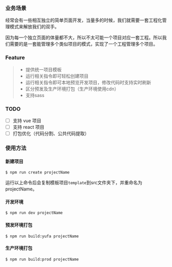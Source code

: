 ### 业务场景
经常会有一些相互独立的简单页面开发，当量多的时候，我们就需要一套工程化管理模式来解放我们的双手。

因为每一个独立页面的体量都不大，所以不太可能一个项目对应一套工程。所以我们需要的是一套能管理多个类似项目的模式，实现了一个工程管理多个项目。

### Feature
>* 提供统一项目模板
>* 运行相关指令即可轻松创建项目
>* 运行相关指令即可本地预览开发项目，修改代码时支持实时刷新
>* 区分预发及生产环境打包（生产环境使用cdn）
>* 支持sass

### TODO
- [ ] 支持 vue 项目
- [ ] 支持 react 项目
- [ ] 打包优化（代码分割、公共代码提取）

### 使用方法

#### 新建项目
```shell
$ npm run create projectName
```
运行以上命令后会复制模板项目`template`到src文件夹下，并重命名为projectName。

#### 开发环境
```shell
$ npm run dev projectName
```

#### 预发环境打包
```shell
$ npm run build:yufa projectName
```

#### 生产环境打包
```shell
$ npm run build:prod projectName
```